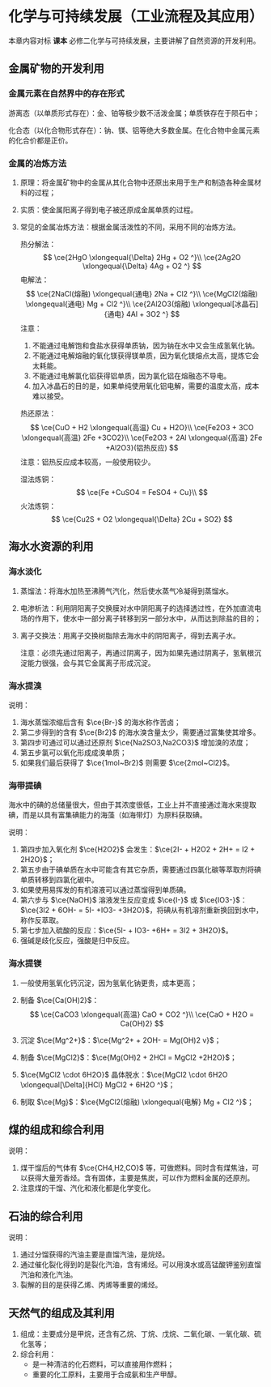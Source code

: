 # 化学与可持续发展（工业流程及其应用）

本章内容对标 **课本** 必修二化学与可持续发展，主要讲解了自然资源的开发利用。

## 金属矿物的开发利用

### 金属元素在自然界中的存在形式

游离态（以单质形式存在）：金、铂等极少数不活泼金属；单质铁存在于陨石中；

化合态（以化合物形式存在）：钠、镁、铝等绝大多数金属。在化合物中金属元素的化合价都是正价。

### 金属的冶炼方法

1. 原理：将金属矿物中的金属从其化合物中还原出来用于生产和制造各种金属材料的过程；

2. 实质：使金属阳离子得到电子被还原成金属单质的过程。

3. 常见的金属冶炼方法：根据金属活泼性的不同，采用不同的冶炼方法。

   热分解法：
   $$
   \ce{2HgO \xlongequal{\Delta} 2Hg + O2 ^}\\
   \ce{2Ag2O \xlongequal{\Delta} 4Ag + O2 ^}
   $$
   电解法：
   $$
   \ce{2NaCl(熔融) \xlongequal{通电} 2Na + Cl2 ^}\\
   \ce{MgCl2(熔融) \xlongequal{通电} Mg + Cl2 ^}\\
   \ce{2Al2O3(熔融) \xlongequal[冰晶石]{通电} 4Al + 3O2 ^}
   $$
   注意：

   1. 不能通过电解饱和食盐水获得单质钠，因为钠在水中又会生成氢氧化钠。
   2. 不能通过电解熔融的氧化镁获得镁单质，因为氧化镁熔点太高，提炼它会太耗能。
   3. 不能通过电解氯化铝获得铝单质，因为氯化铝在熔融态不导电。
   4. 加入冰晶石的目的是，如果单纯使用氧化铝电解，需要的温度太高，成本难以接受。

   热还原法：
   $$
   \ce{CuO + H2 \xlongequal{高温} Cu + H2O}\\
   \ce{Fe2O3 + 3CO \xlongequal{高温} 2Fe +3CO2}\\
   \ce{Fe2O3 + 2Al \xlongequal{高温} 2Fe +Al2O3}(铝热反应)
   $$
   注意：铝热反应成本较高，一般使用较少。

   湿法炼铜：
   $$
   \ce{Fe +CuSO4 = FeSO4 + Cu}\\
   $$
   火法炼铜：
   $$
   \ce{Cu2S + O2 \xlongequal{\Delta} 2Cu + SO2}
   $$

## 海水水资源的利用

### 海水淡化

1. 蒸馏法：将海水加热至沸腾气汽化，然后使水蒸气冷凝得到蒸馏水。

2. 电渗析法：利用阴阳离子交换膜对水中阴阳离子的选择透过性，在外加直流电场的作用下，使水中一部分离子转移到另一部分水中，从而达到除盐的目的；

3. 离子交换法：用离子交换树脂除去海水中的阴阳离子，得到去离子水。

   注意：必须先通过阳离子，再通过阴离子，因为如果先通过阴离子，氢氧根沉淀能力很强，会与其它金属离子形成沉淀。

### 海水提溴

说明：

1. 海水蒸馏浓缩后含有 $\ce{Br-}$ 的海水称作苦卤；
2. 第二步得到的含有 $\ce{Br2}$ 的海水溴含量太少，需要通过富集使其增多。
3. 第四步可通过可以通过还原剂 $\ce{Na2SO3,Na2CO3}$ 增加溴的浓度；
4. 第五步氯可以氧化形成成溴单质；
5. 如果我们最后获得了 $\ce{1mol~Br2}$ 则需要 $\ce{2mol~Cl2}$。

### 海带提碘

海水中的碘的总储量很大，但由于其浓度很低，工业上并不直接通过海水来提取碘，而是以具有富集碘能力的海藻（如海带灯）为原料获取碘。

说明：

1. 第四步加入氧化剂 $\ce{H2O2}$ 会发生：$\ce{2I- + H2O2 + 2H+ = I2 + 2H2O}$；
2. 第五步由于碘单质在水中可能含有其它杂质，需要通过四氯化碳等萃取剂将碘单质转移到四氯化碳中。
3. 如果使用易挥发的有机溶液可以通过蒸馏得到单质碘。
4. 第六步与 $\ce{NaOH}$ 溶液发生反应变成 $\ce{I-}$ 或 $\ce{IO3-}$：$\ce{3I2 + 6OH- = 5I- +IO3- +3H2O}$，将碘从有机溶剂重新换回到水中，称作反萃取。
5. 第七步加入硫酸的反应：$\ce{5I- + IO3- +6H+ = 3I2 + 3H2O}$。
6. 强碱是歧化反应，强酸是归中反应。

### 海水提镁

1. 一般使用氢氧化钙沉淀，因为氢氧化钠更贵，成本更高；

2. 制备 $\ce{Ca(OH)2}$：
   $$
   \ce{CaCO3 \xlongequal{高温} CaO + CO2 ^}\\
   \ce{CaO + H2O = Ca(OH)2}
   $$

3. 沉淀 $\ce{Mg^2+}$：$\ce{Mg^2+ + 2OH- = Mg(OH)2 v}$；

4. 制备 $\ce{MgCl2}$：$\ce{Mg(OH)2 + 2HCl = MgCl2 +2H2O}$；

5. $\ce{MgCl2 \cdot 6H2O}$ 晶体脱水：$\ce{MgCl2 \cdot 6H2O \xlongequal[\Delta]{HCl} MgCl2 + 6H2O ^}$；

6. 制取 $\ce{Mg}$：$\ce{MgCl2(熔融) \xlongequal{电解} Mg + Cl2 ^}$；

## 煤的组成和综合利用


说明：

1. 煤干馏后的气体有 $\ce{CH4,H2,CO}$ 等，可做燃料。同时含有煤焦油，可以获得大量芳香烃。含有固体，主要是焦炭，可以作为燃料金属的还原剂。
2. 注意煤的干馏、汽化和液化都是化学变化。

## 石油的综合利用


说明：

1. 通过分馏获得的汽油主要是直馏汽油，是烷烃。
2. 通过催化裂化得到的是裂化汽油，含有烯烃。可以用溴水或高锰酸钾鉴别直馏汽油和液化汽油。
3. 裂解的目的是获得乙烯、丙烯等重要的烯烃。

## 天然气的组成及其利用

1. 组成：主要成分是甲烷，还含有乙烷、丁烷、戊烷、二氧化碳、一氧化碳、硫化氢等；
2. 综合利用：
   - 是一种清洁的化石燃料，可以直接用作燃料；
   - 重要的化工原料，主要用于合成氨和生产甲醇。



